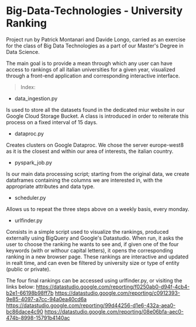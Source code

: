 # Big-Data-Technologies - University Ranking

Project run by Patrick Montanari and Davide Longo, carried as an exercise for the class of Big Data Technologies as a part of our Master's Degree in Data Science.

The main goal is to provide a mean through which any user can have access to rankings of all italian universities for a given year, visualized through a front-end application and corresponding interactive interface.

> Index:

- data_ingestion.py

Is used to store all the datasets found in the dedicated miur website in our Google Cloud Storage Bucket. 
A class is introduced in order to reiterate this process on a fixed interval of 15 days.

- dataproc.py

Creates clusters on Google Dataproc. We chose the server europe-west8 as it is the closest and within our area of interests, the italian country.


- pyspark_job.py

Is our main data processing script; starting from the original data, we create dataframes containing the columns we are interested in, with the appropriate attributes and data type.

- scheduler.py

Allows us to repeat the three steps above on a weekly basis, every monday.

- urlfinder.py 

Consists in a simple script used to visualize the rankings, produced externally using BigQuery and Google's Datastudio. 
When run, it asks the user to choose the ranking he wants to see and, if given one of the four keywords (with or withour capital letters), it opens the corresponding ranking in a new browser page. These rankings are interactive and updated in realt time, and can even be filtered by university size or type of entity (public or private).


The four final rankings can be accessed using urlfinder.py, or visiting the links below:
https://datastudio.google.com/reporting/f0250ab0-d94f-4cb4-b2e1-66198b98ff7b
https://datastudio.google.com/reporting/c0912393-9e85-4097-a7cc-94a0ea40cd6a
https://datastudio.google.com/reporting/99d44256-d1e6-432a-aea0-bc86dace4c90
https://datastudio.google.com/reporting/08e06bfa-aec0-474b-8998-15791b4140ac

